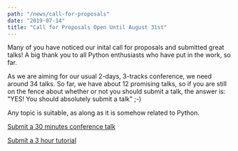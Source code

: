 ```yaml
---
path: "/news/call-for-proposals"
date: "2019-07-14"
title: "Call for Proposals Open Until August 31st"
---
```


Many of you have noticed our inital call for proposals and submitted great
talks! A big thank you to all Python enthusiasts who have put in the work,
so far.

As we are aiming for our usual 2-days, 3-tracks conference, we need around
34 talks. So far, we have about 12 promising talks, so if you are still on
the fence about whether or not you should submit a talk, the answer is: "YES!
You should absolutely submit a talk" ;-)

Any topic is suitable, as along as it is somehow related to Python.

<p>
    <a class="btn btn-primary" href="http://bit.ly/pycon-sg-2019-cfp">
    Submit a 30 minutes conference talk
    </a>
</p>
<p>
    <a
    class="btn btn-primary"
    href="http://bit.ly/pycon-sg-2019-cfp-tutorials"
    >
    Submit a 3 hour tutorial
    </a>
</p>
